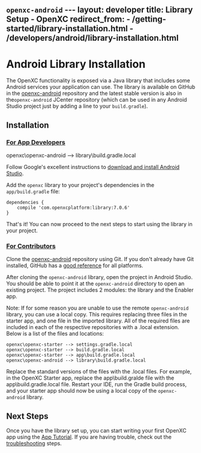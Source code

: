 `openxc-android` ---
layout: developer
title: Library Setup - OpenXC
redirect_from:
    - /getting-started/library-installation.html
    - /developers/android/library-installation.html
---
<div class="page-header">
    <h1>Android Library Installation</h1>
</div>

The OpenXC functionality is exposed via a Java library that includes some
Android services your application can use. The library is available on GitHub in
the [openxc-android][] repository and the latest stable version is also in the`openxc-android` 
JCenter repository (which can be used in any Android Studio project just
by adding a line to your `build.gradle`).

<div class="page-header">
    <h2>Installation</h2>
</div>

<div class="page-header">
    <h3 id="app-developer"><a href="#app-developer">For App Developers</a></h3>
openxc\openxc-android --> library\build.gradle.local</div>

Follow Google's excellent instructions to
[download and install Android Studio](http://developer.android.com/sdk/index.html).

Add the `openxc` library to your project's dependencies in the `app/build.gradle`
file:

    dependencies {
        compile 'com.openxcplatform:library:7.0.6'
    }

That's it! You can now proceed to the next steps to start using the library in
your project.

<div class="page-header">
    <h3 id="contributor"><a href="#contributor">For Contributors</a></h3>
</div>

Clone the [openxc-android][] repository using Git. If you don't already have Git
installed, GitHub has a [good
reference](https://help.github.com/articles/set-up-git) for all platforms.

After cloning the `openxc-android` library, open the project in Android Studio.
You should be able to point it at the `openxc-android` directory to open an
existing project. The project includes 2 modules: the library and the Enabler
app.

Note: If for some reason you are unable to use the remote `openxc-android` library, you can use a local copy. This requires replacing three files in the starter app, and one file in the imported library. All of the required files are included in each of the respective repositories with a .local extension. Below is a list of the files and locations:

```
openxc\openxc-starter --> settings.gradle.local
openxc\openxc-starter --> build.gradle.local
openxc\openxc-starter --> app\build.gradle.local
openxc\openxc-android --> library\build.gradle.local
```

Replace the standard versions of the files with the .local files. For example, in the OpenXC Starter app, replace the app\build.gralde file with the app\build.gradle.local file. Restart your IDE, run the Gradle build process, and your starter app should now be using a local copy of the `openxc-android` library.

<div class="page-header">
<h2>Next Steps</h2>
</div>

Once you have the library set up, you can start writing your first OpenXC
app using the [App Tutorial](/android/tutorial.html). If you are having trouble, check out the
[troubleshooting](/android/troubleshooting.html) steps.

[APK]: https://github.com/openxc/openxc-android/releases
[openxc-android]: https://github.com/openxc/openxc-android
